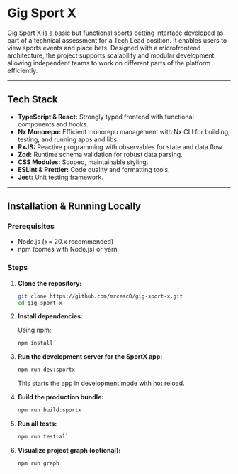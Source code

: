 # Gig Sport X

Gig Sport X is a basic but functional sports betting interface developed as part of a technical assessment for a Tech Lead position.
It enables users to view sports events and place bets. Designed with a microfrontend architecture, the project supports scalability and modular development, allowing independent teams to work on different parts of the platform efficiently.

---

## Tech Stack

- **TypeScript & React:** Strongly typed frontend with functional components and hooks.
- **Nx Monorepo:** Efficient monorepo management with Nx CLI for building, testing, and running apps and libs.
- **RxJS:** Reactive programming with observables for state and data flow.
- **Zod:** Runtime schema validation for robust data parsing.
- **CSS Modules:** Scoped, maintainable styling.
- **ESLint & Prettier:** Code quality and formatting tools.
- **Jest:** Unit testing framework.

---

## Installation & Running Locally

### Prerequisites

- Node.js (>= 20.x recommended)
- npm (comes with Node.js) or yarn

### Steps

1. **Clone the repository:**

   ```bash
   git clone https://github.com/mrcesc0/gig-sport-x.git
   cd gig-sport-x
   ```

2. **Install dependencies:**

   Using npm:

   ```bash
   npm install
   ```

3. **Run the development server for the SportX app:**

   ```bash
   npm run dev:sportx
   ```

   This starts the app in development mode with hot reload.

4. **Build the production bundle:**

   ```bash
   npm run build:sportx
   ```

5. **Run all tests:**

   ```bash
   npm run test:all
   ```

6. **Visualize project graph (optional):**

   ```bash
   npm run graph
   ```
